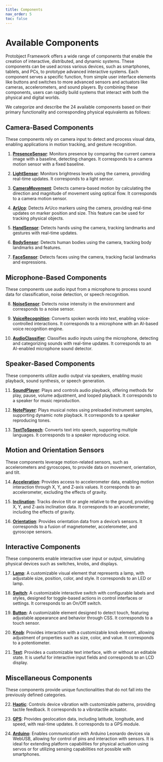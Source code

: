 ```yaml
---
title: Components
nav_order: 5
toc: false
---
```


# Available Components

Protobject Framework offers a wide range of components that enable the creation of interactive, distributed, and dynamic systems. These components can be used across various devices, such as smartphones, tablets, and PCs, to prototype advanced interactive systems. Each component serves a specific function, from simple user interface elements like buttons and switches to more advanced sensors and actuators like cameras, accelerometers, and sound players. By combining these components, users can rapidly build systems that interact with both the physical and digital worlds.

We categorize and describe the 24 available components based on their primary functionality and corresponding physical equivalents as follows:

## Camera-Based Components

These components rely on camera input to detect and process visual data, enabling applications in motion tracking, and gesture recognition.

1. [**PresenceSensor**](components/presenceSensor.md): Monitors presence by comparing the current camera image with a baseline, detecting changes. It corresponds to a camera motion sensor with a fixed baseline.
    
2. [**LightSensor**](components/lightSensor.md): Monitors brightness levels using the camera, providing real-time updates. It corresponds to a light sensor.
    
3. [**CameraMovement**](components/cameraMovement.md): Detects camera-based motion by calculating the direction and magnitude of movement using optical flow. It corresponds to a camera motion sensor.

4. [**ArUco**](components/aruco.md): Detects ArUco markers using the camera, providing real-time updates on marker position and size. This feature can be used for tracking physical objects.

5. [**HandSensor**](components/handSensor.md): Detects hands using the camera, tracking landmarks and gestures with real-time updates.

6. [**BodySensor**](components/bodySensor.md): Detects human bodies using the camera, tracking body landmarks and features.

7. [**FaceSensor**](components/faceSensor.md): Detects faces using the camera, tracking facial landmarks and expressions.

## Microphone-Based Components

These components use audio input from a microphone to process sound data for classification, noise detection, or speech recognition.

8. [**NoiseSensor**](components/noiseSensor.md): Detects noise intensity in the environment and corresponds to a noise sensor.
    
9. [**VoiceRecognition**](components/voiceRecognition.md): Converts spoken words into text, enabling voice-controlled interactions. It corresponds to a microphone with an AI-based voice recognition engine.
    
10. [**AudioClassifier**](components/audioClassifier.md): Classifies audio inputs using the microphone, detecting and categorizing sounds with real-time updates. It corresponds to an AI-enabled microphone sound detector.

## Speaker-Based Components

These components utilize audio output via speakers, enabling music playback, sound synthesis, or speech generation.

11. [**SoundPlayer**](components/soundPlayer.md): Plays and controls audio playback, offering methods for play, pause, volume adjustment, and looped playback. It corresponds to a speaker for music reproduction.
    
12. [**NotePlayer**](components/notePlayer.md): Plays musical notes using preloaded instrument samples, supporting dynamic note playback. It corresponds to a speaker reproducing tones.
    
13. [**TextToSpeech**](components/textToSpeech.md): Converts text into speech, supporting multiple languages. It corresponds to a speaker reproducing voice.

## Motion and Orientation Sensors

These components leverage motion-related sensors, such as accelerometers and gyroscopes, to provide data on movement, orientation, and tilt.

14. [**Acceleration**](components/acceleration.md): Provides access to accelerometer data, enabling motion interaction through X, Y, and Z-axis values. It corresponds to an accelerometer, excluding the effects of gravity.
    
15. [**Inclination**](components/inclination.md): Tracks device tilt or angle relative to the ground, providing X, Y, and Z-axis inclination data. It corresponds to an accelerometer, including the effects of gravity.
    
16. [**Orientation**](components/orientation.md): Provides orientation data from a device’s sensors. It corresponds to a fusion of magnetometer, accelerometer, and gyroscope sensors.

## Interactive Components

These components enable interactive user input or output, simulating physical devices such as switches, knobs, and displays.

17. [**Lamp**](components/lamp.md): A customizable visual element that represents a lamp, with adjustable size, position, color, and style. It corresponds to an LED or lamp.

18. [**Switch**](components/switch.md): A customizable interactive switch with configurable labels and styles, designed for toggle-based actions in control interfaces or settings. It corresponds to an On/Off switch.

19. [**Button**](components/button.md): A customizable element designed to detect touch, featuring adjustable appearance and behavior through CSS. It corresponds to a touch sensor.

20. [**Knob**](components/knob.md): Provides interaction with a customizable knob element, allowing adjustment of properties such as size, color, and value. It corresponds to a potentiometer.
    
21. [**Text**](components/text.md): Provides a customizable text interface, with or without an editable state. It is useful for interactive input fields and corresponds to an LCD display.

## Miscellaneous Components

These components provide unique functionalities that do not fall into the previously defined categories.

22. [**Haptic**](components/haptic.md): Controls device vibration with customizable patterns, providing tactile feedback. It corresponds to a vibrotactile actuator.
    
23. [**GPS**](components/gps.md): Provides geolocation data, including latitude, longitude, and speed, with real-time updates. It corresponds to a GPS module.
    
24. [**Arduino**](components/arduino.md): Enables communication with Arduino Leonardo devices via WebUSB, allowing for control of pins and interaction with sensors. It is ideal for extending platform capabilities for physical actuation using servos or for utilizing sensing capabilities not possible with smartphones.

